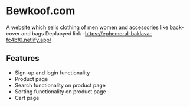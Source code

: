 # Bewkoof.com
A website which sells clothing of men women  and accessories like back-cover and bags
Deplaoyed link -https://ephemeral-baklava-fc4bf0.netlify.app/
## Features

- Sign-up and login functionality
- Product page
- Search functionality on product page
- Sorting functionality on product page
- Cart page
